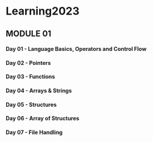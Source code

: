 # Learning2023
## MODULE 01
#### Day 01 - Language Basics, Operators and Control Flow
#### Day 02 - Pointers
#### Day 03 - Functions 
#### Day 04 - Arrays & Strings
#### Day 05 - Structures
#### Day 06 - Array of Structures
#### Day 07 - File Handling

